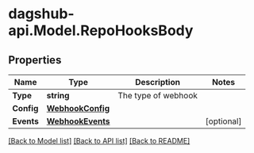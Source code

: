 # dagshub-api.Model.RepoHooksBody
## Properties

Name | Type | Description | Notes
------------ | ------------- | ------------- | -------------
**Type** | **string** | The type of webhook | 
**Config** | [**WebhookConfig**](WebhookConfig.md) |  | 
**Events** | [**WebhookEvents**](WebhookEvents.md) |  | [optional] 

[[Back to Model list]](../README.md#documentation-for-models) [[Back to API list]](../README.md#documentation-for-api-endpoints) [[Back to README]](../README.md)

